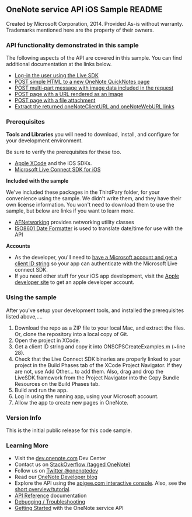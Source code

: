 
## OneNote service API iOS Sample README

Created by Microsoft Corporation, 2014. Provided As-is without warranty. Trademarks mentioned here are the property of their owners.

### API functionality demonstrated in this sample

The following aspects of the API are covered in this sample. You can 
find additional documentation at the links below.

* [Log-in the user using the Live SDK](http://msdn.microsoft.com/EN-US/library/office/dn575435.aspx)
* [POST simple HTML to a new OneNote QuickNotes page](http://msdn.microsoft.com/EN-US/library/office/dn575428.aspx)
* [POST multi-part message with image data included in the request](http://msdn.microsoft.com/EN-US/library/office/dn575432.aspx)
* [POST page with a URL rendered as an image](http://msdn.microsoft.com/EN-US/library/office/dn575431.aspx)
* [POST page with a file attachment](http://msdn.microsoft.com/en-us/library/office/dn575436.aspx)
* [Extract the returned oneNoteClientURL and oneNoteWebURL links](http://msdn.microsoft.com/EN-US/library/office/dn575433.aspx)

### Prerequisites

**Tools and Libraries** you will need to download, install, and configure for your development environment. 

Be sure to verify the prerequisites for these too.

* [Apple XCode](https://developer.apple.com/xcode/) and the iOS SDKs.
* [Microsoft Live Connect SDK for iOS](https://github.com/liveservices/LiveSDK-for-iOS)

**Included with the sample**

We've included these packages in the ThirdPary folder, for your convenience 
using the sample. We didn't write them, and they have their own license information. 
You won't need to download them to use the sample, but below are links if you want 
to learn more.

* [AFNetworking](http://afnetworking.com/) provides networking utility classes
* [ISO8601 Date Formatter](http://boredzo.org/iso8601dateformatter/) is used to translate date/time for use with the API
  
**Accounts**

* As the developer, you'll need to [have a Microsoft account and get a client ID string](http://msdn.microsoft.com/EN-US/library/office/dn575426.aspx) 
so your app can authenticate with the Microsoft Live connect SDK.
* If you need other stuff for your iOS app development, visit the [Apple developer site](http://developer.apple.com/) to get an apple developer account. 

### Using the sample

After you've setup your development tools, and installed the prerequisites listed above,....

1. Download the repo as a ZIP file to your local Mac, and extract the files. Or, clone the repository into a local copy of Git.
2. Open the project in XCode.
3. Get a client ID string and copy it into ONSCPSCreateExamples.m (~line 28).
4. Check that the Live Connect SDK binaries are properly linked to your project 
in the Build Phases tab of the XCode Project Navigator. If they are not, use Add Other...
to add them. Also, drag and drop the LiveSDK.framework from the Project Navigator into
the Copy Bundle Resources on the Build Phases tab.
5. Build and run the app.
6. Log in using the running app, using your Microsoft account.
7. Allow the app to create new pages in OneNote.

### Version Info

This is the initial public release for this code sample.
  
### Learning More

* Visit the [dev.onenote.com](http://dev.onenote.com) Dev Center
* Contact us on [StackOverflow (tagged OneNote)](http://go.microsoft.com/fwlink/?LinkID=390182)
* Follow us on [Twitter @onenotedev](http://www.twitter.com/onenotedev)
* Read our [OneNote Developer blog](http://go.microsoft.com/fwlink/?LinkID=390183)
* Explore the API using the [apigee.com interactive console](http://go.microsoft.com/fwlink/?LinkID=392871).
Also, see the [short overview/tutorial](http://go.microsoft.com/fwlink/?LinkID=390179). 
* [API Reference](http://msdn.microsoft.com/en-us/library/office/dn575437.aspx) documentation
* [Debugging / Troubleshooting](http://msdn.microsoft.com/EN-US/library/office/dn575430.aspx)
* [Getting Started](http://go.microsoft.com/fwlink/?LinkID=331026) with the OneNote service API

  
